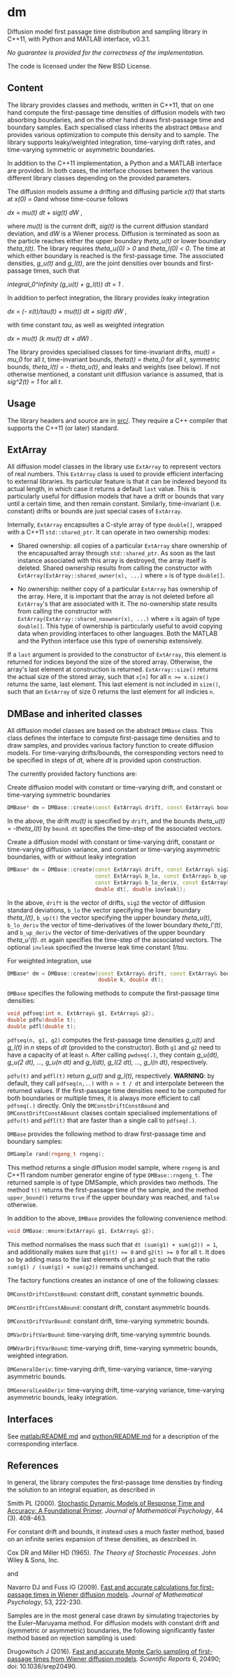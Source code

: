 dm
==

Diffusion model first passage time distribution and sampling library in C++11, with Python and MATLAB interface, v0.3.1.

*No guarantee is provided for the correctness of the implementation.*

The code is licensed under the New BSD License.

Content
-------

The library provides classes and methods, written in C++11, that on one hand compute the first-passage time densities of diffusion models with two absorbing boundaries, and on the other hand draws first-passage time and boundary samples. Each specialised class inherits the abstract `DMBase` and provides various optimization to compute this density and to sample. The library supports leaky/weighted integration, time-varying drift rates, and time-varying symmetric or asymmetric boundaries.

In addition to the C++11 implementation, a Python and a MATLAB interface are provided. In both cases, the interface chooses between the various different library classes depending on the provided parameters.

The diffusion models assume a drifting and diffusing particle *x(t)* that starts at *x(0) = 0*and whose time-course follows

*dx = mu(t) dt + sig(t) dW* ,

where *mu(t)* is the current drift, *sig(t)* is the current diffusion standard deviation, and *dW* is a Wiener process. Diffusion is terminated as soon as the particle reaches either the upper boundary *theta_u(t)* or lower boundary *theta_t(t)*. The library requires *theta_u(0) > 0* and *theta_l(0) < 0*. The time at which either boundary is reached is the first-passage time. The associated densities, *g_u(t)* and *g_l(t)*, are the joint densities over bounds and first-passage times, such that

*integral_0^infinity (g_u(t) + g_l(t)) dt = 1* .

In addition to perfect integration, the library provides leaky integration

*dx =  (- x(t)/tau(t) + mu(t)) dt + sig(t) dW* ,

with time constant *tau*, as well as weighted integration

*dx = mu(t) (k mu(t) dt + dW)* .

The library provides specialised classes for time-invariant drifts, *mu(t) = mu_0* for all *t*, time-invariant bounds, *theta(t) = theta_0* for all *t*, symmetric bounds, *theta_l(t) = - theta_u(t)*, and leaks and weights (see below). If not otherwise mentioned, a constant unit diffusion variance is assumed, that is *sig^2(t) = 1* for all *t*.

Usage
-----

The library headers and source are in [src/](src/). They require a C++ compiler that supports the C++11 (or later) standard.

## ExtArray

All diffusion model classes in the library use `ExtArray` to represent vectors of real numbers. This `ExtArray` class is used to provide efficient interfacing to external libraries. Its particular feature is that it can be indexed beyond its actual length, in which case it returns a default `last` value. This is particularly useful for diffusion models that have a drift or bounds that vary until a certain time, and then remain constant. Similarly, time-invariant (i.e. constant) drifts or bounds are just special cases of `ExtArray`.

Internally, `ExtArray` encapsultes a C-style array of type `double[]`, wrapped with a C++11 `std::shared_ptr`. It can operate in two ownership modes:

- Shared ownership: all copies of a particular `ExtArray` share ownership of the encapusalted array through `std::shared_ptr`. As soon as the last instance associated with this array is destroyed, the array itself is deleted. Shared ownership results from calling the constructor with `ExtArray(ExtArray::shared_owner(x), ...)` where `x` is of type `double[]`.

- No ownership: neither copy of a particular `ExtArray` has ownership of the array. Here, it is important that the array is not deleted before all `ExtArray`'s that are associated with it. The no-ownership state results from calling the constructor with `ExtArray(ExtArray::shared_noowner(x), ...)` where `x` is again of type `double[]`. This type of ownership is particularly useful to avoid copying data when providing interfaces to other languages. Both the MATLAB and the Python interface use this type of ownership extensively.

If a `last` argument is provided to the constructor of `ExtArray`, this element is returned for indices beyond the size of the stored array. Otherwise, the array's last element at construction is returned. `ExtArray::size()` returns the actual size of the stored array, such that `x[n]` for all `n >= x.size()` returns the same, last element. This last element is not included in `size()`, such that an `ExtArray` of size 0  returns the last element for all indicies `n`.


## DMBase and inherited classes

All diffusion model classes are based on the abstract `DMBase` class. This class defines the interface to compute first-passage time densities and to draw samples, and provides various factory function to create diffusion models. For time-varying drifts/bounds, the corresponding vectors need to be specified in steps of *dt*, where *dt* is provided upon construction.

The currently provided factory functions are:

Create diffusion model with constant or time-varying drift, and constant or time-varying symmetric boundaries
```C++
DMBase* dm = DMBase::create(const ExtArray& drift, const ExtArray& bound, value_t dt);
```
In the above, the drift *mu(t)* is specified by `drift`, and the bounds *theta_u(t) = -theta_l(t)* by `bound`. `dt` specifies the time-step of the associated vectors.

Create a diffusion model with constant or time-varying drift, constant or time-varying diffusion variance, and constant or time-varying asymmetric boundaries, with or without leaky integration
```C++
DMBase* dm = DMBase::create(const ExtArray& drift, const ExtArray& sig2,
                            const ExtArray& b_lo, const ExtArray& b_up,
                            const ExtArray& b_lo_deriv, const ExtArray& b_up_deriv,
                            double dt[, double invleak]);
```
In the above, `drift` is the vector of drifts, `sig2` the vector of diffusion standard deviations, `b_lo` the vector specifying the lower boundary *theta_l(t)*, `b_up(t)` the vector specifying the upper boundary *theta_u(t)*, `b_lo_deriv` the vector of time-derivatives of the lower boundary *theta_l'(t)*, and `b_up_deriv` the vector of time-derivatives of the upper boundary *theta_u'(t)*. `dt` again specifies the time-step of the associated vectors. The optional `invleak` specified the inverse leak time constant *1/tau*.

For weighted integration, use
```C++
DMBase* dm = DMBase::createw(const ExtArray& drift, const ExtArray& bound,
                             double k, double dt);
```

`DMBase` specifies the following methods to compute the first-passage time densities:

```C++
void pdfseq(int n, ExtArray& g1, ExtArray& g2);
double pdfu(double t);
double pdfl(double t);
```

`pdfseq(n, g1, g2)` computes the first-passage time densities *g_u(t)* and *g_l(t)* in *n* steps of *dt* (provided to the constructor). Both `g1` and `g2` need to have a capacity of at least `n`. After calling `pwdseq(.)`, they contain *g_u(dt), g_u(2 dt), ..., g_u(n dt)* and *g_l(dt), g_l(2 dt), ..., g_l(n dt)*, respectively.

`pdfu(t)` and `pdfl(t)` return *g_u(t)* and *g_l(t)*, respectively. **WARNING**: by default, they call `pdfseq(n,..)` with `n > t / dt` and interpolate between the returned values. If the first-passage time densities need to be computed for both boundaries or multiple times, it is always more efficient to call `pdfseq(.)` directly. Only the `DMConstDriftConstBound` and `DMConstDriftConstABount` classes contain specialised implementations of `pdfu(t)` and `pdfl(t)` that are faster than a single call to `pdfseq(.)`.

`DMBase` provides the following method to draw first-passage time and boundary samples:

```C++
DMSample rand(rngeng_t rngeng);
```
This method returns a single diffusion model sample, where `rngeng` is and C++11 random number generator engine of type `DMBase::rngeng_t`. The returned sample is of type DMSample, which provides two methods. The method `t()` returns the first-passage time of the sample, and the method `upper_bound()` returns `true` if the upper boundary was reached, and `false` otherwise.

In addition to the above, `DMBase` provides the following convenience method:

```C++
void DMBase::mnorm(ExtArray& g1, ExtArray& g2);
```
This method normalises the mass such that `dt (sum(g1) + sum(g2)) = 1`, and additionally makes sure that `g1(t) >= 0` and `g2(t) >= 0` for all `t`. It does so by adding mass to the last elements of `g1` and `g2` such that the ratio `sum(g1) / (sum(g1) + sum(g2))` remains unchanged.


The factory functions creates an instance of one of the following classes:

`DMConstDriftConstBound`: constant drift, constant symmetric bounds.

`DMConstDriftConstABound`: constant drift, constant asymmetric bounds.

`DMConstDriftVarBound`: constant drift, time-varying symmetric bounds.

`DMVarDriftVarBound`: time-varying drift, time-varying symmtric bounds.

`DMWVarDriftVarBound`: time-varying drift, time-varying symmetric bounds, weighted integration.

`DMGeneralDeriv`: time-varying drift, time-varying variance, time-varying asymmetric bounds.

`DMGeneralLeakDeriv`: time-varying drift, time-varying variance, time-varying asymmetric bounds, leaky integration.


Interfaces
----------

See [matlab/README.md](matlab/README.md) and [python/README.md](python/README.md) for a description of the corresponding interface.


References
----------

In general, the library computes the first-passage time densities by finding the solution to an integral equation, as described in

Smith PL (2000). [Stochastic Dynamic Models of Response Time and Accuracy: A Foundational Primer](http://dx.doi.org/10.1006/jmps.1999.1260). *Journal of Mathematical Psychology*, 44 (3). 408-463.

For constant drift and bounds, it instead uses a much faster method, based on an infinite series expansion of these densities, as described in.

Cox DR and Miller HD (1965). *The Theory of Stochastic Processes*. John Wiley & Sons, Inc.

and

Navarro DJ and Fuss IG (2009). [Fast and accurate calculations for first-passage times in Wiener diffusion models](http://dx.doi.org/10.1016/j.jmp.2009.02.003). *Journal of Mathematical Psychology*, 53, 222-230.

Samples are in the most general case drawn by simulating trajectories by the Euler–Maruyama method. For diffusion models with constant drift and (symmetric or asymmetric) boundaries, the following significantly faster method based on rejection sampling is used:

Drugowitsch J (2016). [Fast and accurate Monte Carlo sampling of first-passage times from Wiener diffusion models](http://dx.doi.org/10.1038/srep20490). *Scientific Reports* 6, 20490; doi: 10.1038/srep20490.